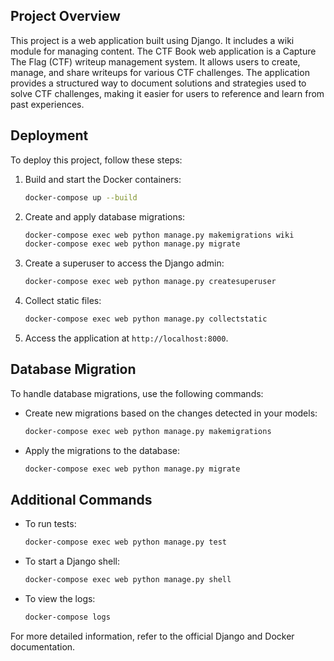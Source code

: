 ## Project Overview

This project is a web application built using Django. It includes a wiki module for managing content.
The CTF Book web application is a Capture The Flag (CTF) writeup management system. It allows users to create, manage, and share writeups for various CTF challenges. The application provides a structured way to document solutions and strategies used to solve CTF challenges, making it easier for users to reference and learn from past experiences.

## Deployment

To deploy this project, follow these steps:

1. Build and start the Docker containers:
    ```sh
    docker-compose up --build
    ```

2. Create and apply database migrations:
    ```sh
    docker-compose exec web python manage.py makemigrations wiki
    docker-compose exec web python manage.py migrate
    ```

3. Create a superuser to access the Django admin:
    ```sh
    docker-compose exec web python manage.py createsuperuser
    ```

4. Collect static files:
    ```sh
    docker-compose exec web python manage.py collectstatic
    ```

5. Access the application at `http://localhost:8000`.

## Database Migration

To handle database migrations, use the following commands:

- Create new migrations based on the changes detected in your models:
    ```sh
    docker-compose exec web python manage.py makemigrations
    ```

- Apply the migrations to the database:
    ```sh
    docker-compose exec web python manage.py migrate
    ```

## Additional Commands

- To run tests:
    ```sh
    docker-compose exec web python manage.py test
    ```

- To start a Django shell:
    ```sh
    docker-compose exec web python manage.py shell
    ```

- To view the logs:
    ```sh
    docker-compose logs
    ```

For more detailed information, refer to the official Django and Docker documentation.